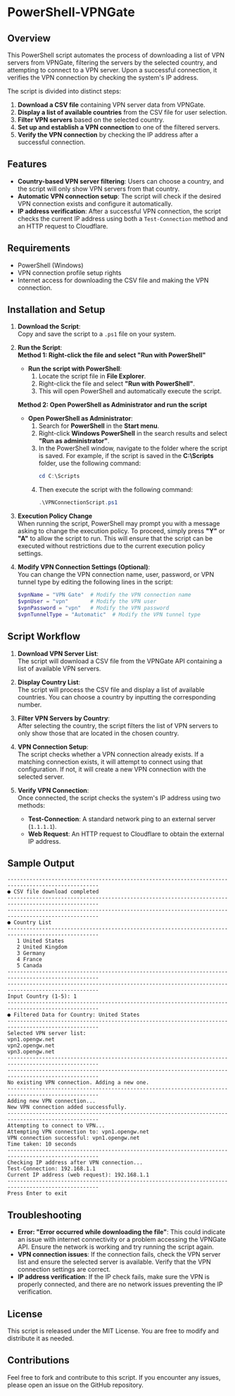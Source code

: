 # PowerShell-VPNGate

## Overview

This PowerShell script automates the process of downloading a list of VPN servers from VPNGate, filtering the servers by the selected country, and attempting to connect to a VPN server. Upon a successful connection, it verifies the VPN connection by checking the system's IP address.

The script is divided into distinct steps:
1. **Download a CSV file** containing VPN server data from VPNGate.
2. **Display a list of available countries** from the CSV file for user selection.
3. **Filter VPN servers** based on the selected country.
4. **Set up and establish a VPN connection** to one of the filtered servers.
5. **Verify the VPN connection** by checking the IP address after a successful connection.

## Features
- **Country-based VPN server filtering**: Users can choose a country, and the script will only show VPN servers from that country.
- **Automatic VPN connection setup**: The script will check if the desired VPN connection exists and configure it automatically.
- **IP address verification**: After a successful VPN connection, the script checks the current IP address using both a `Test-Connection` method and an HTTP request to Cloudflare.

## Requirements
- PowerShell (Windows)
- VPN connection profile setup rights
- Internet access for downloading the CSV file and making the VPN connection.

## Installation and Setup

1. **Download the Script**:  
   Copy and save the script to a `.ps1` file on your system.

2. **Run the Script**:  
   **Method 1: Right-click the file and select "Run with PowerShell"**  
   - **Run the script with PowerShell**:
     1. Locate the script file in **File Explorer**.
     2. Right-click the file and select **"Run with PowerShell"**.
     3. This will open PowerShell and automatically execute the script.

   **Method 2: Open PowerShell as Administrator and run the script**  
   - **Open PowerShell as Administrator**:
     1. Search for **PowerShell** in the **Start menu**.
     2. Right-click **Windows PowerShell** in the search results and select **"Run as administrator"**.
     3. In the PowerShell window, navigate to the folder where the script is saved. For example, if the script is saved in the **C:\Scripts** folder, use the following command:
        ```powershell
        cd C:\Scripts
        ```
     4. Then execute the script with the following command:
        ```powershell
        .\VPNConnectionScript.ps1
        ```

3. **Execution Policy Change**  
   When running the script, PowerShell may prompt you with a message asking to change the execution policy. To proceed, simply press **"Y"** or **"A"** to allow the script to run. This will ensure that the script can be executed without restrictions due to the current execution policy settings.
   
4. **Modify VPN Connection Settings (Optional)**:  
   You can change the VPN connection name, user, password, or VPN tunnel type by editing the following lines in the script:
   ```powershell
   $vpnName = "VPN Gate"  # Modify the VPN connection name
   $vpnUser = "vpn"       # Modify the VPN user
   $vpnPassword = "vpn"   # Modify the VPN password
   $vpnTunnelType = "Automatic"  # Modify the VPN tunnel type
   ```

## Script Workflow
1. **Download VPN Server List**:  
   The script will download a CSV file from the VPNGate API containing a list of available VPN servers.

2. **Display Country List**:  
   The script will process the CSV file and display a list of available countries. You can choose a country by inputting the corresponding number.

3. **Filter VPN Servers by Country**:  
   After selecting the country, the script filters the list of VPN servers to only show those that are located in the chosen country.

4. **VPN Connection Setup**:  
   The script checks whether a VPN connection already exists. If a matching connection exists, it will attempt to connect using that configuration. If not, it will create a new VPN connection with the selected server.

5. **Verify VPN Connection**:  
   Once connected, the script checks the system's IP address using two methods:
   - **Test-Connection**: A standard network ping to an external server (`1.1.1.1`).
   - **Web Request**: An HTTP request to Cloudflare to obtain the external IP address.

## Sample Output
```
---------------------------------------------------------------------------------------------------
● CSV file download completed
---------------------------------------------------------------------------------------------------
---------------------------------------------------------------------------------------------------
● Country List
---------------------------------------------------------------------------------------------------
   1 United States
   2 United Kingdom
   3 Germany
   4 France
   5 Canada
---------------------------------------------------------------------------------------------------
---------------------------------------------------------------------------------------------------
Input Country (1-5): 1
---------------------------------------------------------------------------------------------------
● Filtered Data for Country: United States
---------------------------------------------------------------------------------------------------
Selected VPN server list:
vpn1.opengw.net
vpn2.opengw.net
vpn3.opengw.net
---------------------------------------------------------------------------------------------------
---------------------------------------------------------------------------------------------------
No existing VPN connection. Adding a new one.
---------------------------------------------------------------------------------------------------
Adding new VPN connection...
New VPN connection added successfully.
---------------------------------------------------------------------------------------------------
Attempting to connect to VPN...
Attempting VPN connection to: vpn1.opengw.net
VPN connection successful: vpn1.opengw.net
Time taken: 10 seconds
---------------------------------------------------------------------------------------------------
Checking IP address after VPN connection...
Test-Connection: 192.168.1.1
Current IP address (web request): 192.168.1.1
---------------------------------------------------------------------------------------------------
Press Enter to exit
```

## Troubleshooting
- **Error: "Error occurred while downloading the file"**: This could indicate an issue with internet connectivity or a problem accessing the VPNGate API. Ensure the network is working and try running the script again.
- **VPN connection issues**: If the connection fails, check the VPN server list and ensure the selected server is available. Verify that the VPN connection settings are correct.
- **IP address verification**: If the IP check fails, make sure the VPN is properly connected, and there are no network issues preventing the IP verification.

## License
This script is released under the MIT License. You are free to modify and distribute it as needed.

## Contributions
Feel free to fork and contribute to this script. If you encounter any issues, please open an issue on the GitHub repository.
